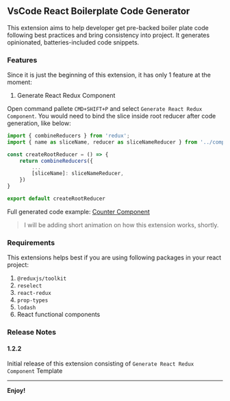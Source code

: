 ## VsCode React Boilerplate Code Generator

This extension aims to help developer get pre-backed boiler plate code following best practices and bring consistency into project. It generates opinionated, batteries-included code snippets.

### Features

Since it is just the beginning of this extension, it has only 1 feature at the moment:
1. Generate React Redux Component

Open command pallete `CMD+SHIFT+P` and select `Generate React Redux Component`. You would need to bind the slice inside root reducer after code generation, like below:
```js
import { combineReducers } from 'redux';
import { name as sliceName, reducer as sliceNameReducer } from '../components/Counter/redux/slice';

const createRootReducer = () => {
    return combineReducers({
        ...
        [sliceName]: sliceNameReducer,
    })
}

export default createRootReducer
```

Full generated code example: [Counter Component](https://github.com/kmanadkat/cra-redux-toolkit-reselect-boilerplate/tree/master/src/components)

> I will be adding short animation on how this extension works, shortly. 
### Requirements

This extensions helps best if you are using following packages in your react project:
1. `@reduxjs/toolkit`
2. `reselect`
3. `react-redux`
5. `prop-types`
6. `lodash`
4. React functional components

### Release Notes
#### 1.2.2

Initial release of this extension consisting of `Generate React Redux Component` Template

----------------------------
**Enjoy!**

